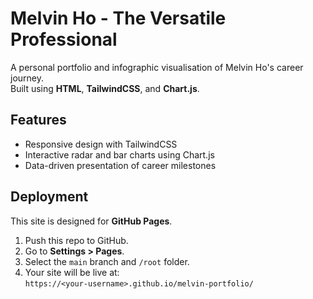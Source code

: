 # Melvin Ho - The Versatile Professional

A personal portfolio and infographic visualisation of Melvin Ho's career journey.  
Built using **HTML**, **TailwindCSS**, and **Chart.js**.

## Features
- Responsive design with TailwindCSS
- Interactive radar and bar charts using Chart.js
- Data-driven presentation of career milestones

## Deployment
This site is designed for **GitHub Pages**.
1. Push this repo to GitHub.
2. Go to **Settings > Pages**.
3. Select the `main` branch and `/root` folder.
4. Your site will be live at:  
   `https://<your-username>.github.io/melvin-portfolio/`
